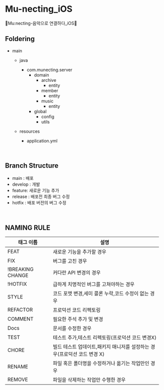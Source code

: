 # Mu-necting_iOS
🎵Mu:necting-음악으로 연결하다_iOS🍎<br/>

## Foldering
- main
  - java
    - com.munecting.server
      - domain
        - archive 
          - entity 
        - member
          - entity
        - music
          - entity
      - global
        - config
        - utils
            
  - resources
    - application.yml

<br/>

## Branch Structure
- main : 배포
- develop : 개발
- feature: 새로운 기능 추가
- release : 배포전 최종 버그 수정
- hotfix : 배포 버전의 버그 수정

<br/>

## NAMING RULE

|태그 이름|설명|
|---------|-----------------|
|FEAT|새로운 기능을 추가할 경우|
|FIX|버그를 고친 경우|
|!BREAKING CHANGE|커다란 API 변경의 경우|
|!HOTFIX|급하게 치명적인 버그를 고쳐야하는 경우|
|STYLE|코드 포맷 변경,세미 콜론 누락,코드 수정이 없는 경우|
|REFACTOR|프로덕션 코드 리펙토링|
|COMMENT|필요한 주석 추가 및 변경|
|Docs|문서를 수정한 경우|
|TEST|테스트 추가,테스트 리펙토링(프로덕션 코드 변경X)|
|CHORE|빌드 테스트 업데이트,패키지 매니저를 설정하는 경우(프로덕션 코드 변경 X)|
|RENAME|파일 혹은 폴더명을 수정하거나 옮기는 작업만인 경우|
|REMOVE|파일을 삭제하는 작업만 수행한 경우|









